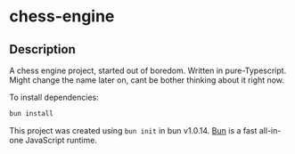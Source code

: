 # chess-engine

## Description

A chess engine project, started out of boredom. Written in pure-Typescript. Might change the name later on, cant be bother thinking about it right now.

To install dependencies:

```bash
bun install
```

This project was created using `bun init` in bun v1.0.14. [Bun](https://bun.sh) is a fast all-in-one JavaScript runtime.

